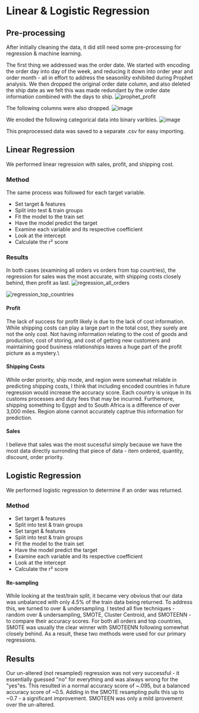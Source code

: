 # Linear & Logistic Regression

## Pre-processing
After initially cleaning the data, it did still need some pre-processing for regression & machine learning. 

The first thing we addressed was the order date. We started with encoding the order day into day of the week, and reducing it down into order year and order month - all in effort to address the seasonlity exhibited during Prophet analysis. We then dropped the original order date column, and also deleted the ship date as we felt this was made redundant by the order date information combined with the days to ship.
![prophet_profit](https://user-images.githubusercontent.com/90879979/157558073-ea5de008-ef47-4911-85ea-104a22edf04f.png)

The following columns were also dropped.
![image](https://user-images.githubusercontent.com/90879979/157558181-2e2a1059-b664-4efc-8104-af4d93435326.png)

We enoded the following categorical data into binary varibles.
![image](https://user-images.githubusercontent.com/90879979/157558497-8216770e-a90d-452b-9614-df719d46c79b.png)

This preprocessed data was saved to a separate .csv for easy importing.

## Linear Regression
We performed linear regression with sales, profit, and shipping cost. 

### Method
The same process was followed for each target variable.
- Set target & features
- Split into test & train groups
- Fit the model to the train set
- Have the model predict the target
- Examine each variable and its respective coefficient
- Look at the intercept
- Calculate the r² score

### Results
In both cases (examining all orders vs orders from top countries), the regression for sales was the most accurate, with shipping costs closely behind, then profit as last. 
![regression_all_orders](https://user-images.githubusercontent.com/90879979/157560882-da71f0c0-c265-4454-9550-004e5afcf13a.png)

![regression_top_countries](https://user-images.githubusercontent.com/90879979/157560887-aaa2138f-6aec-412f-8b27-da5841780b9e.png)

#### Profit
The lack of success for profit likely is due to the lack of cost information. While shipping costs can play a large part in the total cost, they surely are not the only cost. Not having information relating to the cost of goods and production, cost of storing, and cost of getting new customers and maintaining good business relationships leaves a huge part of the profit picture as a mystery.\
#### Shipping Costs
While order priority, ship mode, and region were somewhat reliable in predicting shipping costs, I think that including encoded countries in future regression would increase the accuracy score. Each country is unique in its customs processes and duty fees that may be incurred. Furthemore, shipping something to Egypt and to South Africa is a difference of over 3,000 miles. Region alone cannot accurately captrue this information for prediction.
#### Sales 
I believe that sales was the most sucessful simply because we have the most data directly surronding that piece of data - item ordered, quantity, discount, order priority.

## Logistic Regression
We performed logistic regression to determine if an order was returned.

### Method
- Set target & features
- Split into test & train groups
- Set target & features
- Split into test & train groups
- Fit the model to the train set
- Have the model predict the target
- Examine each variable and its respective coefficient
- Look at the intercept
- Calculate the r² score

#### Re-sampling
While looking at the test/train split, it became very obvious that our data was unbalanced with only 4.5% of the train data being returned. To address this, we turned to over & undersampling. I tested all five techniques - random over & undersampling, SMOTE, Cluster Centroid, and SMOTEENN - to compare their accuracy scores. For both all orders and top countries, SMOTE was usually the clear winner with SMOTEENN following somewhat closely behind. As a result, these two methods were used for our primary regressions.

## Results
Our un-altered (not resampled) regression was not very successful - it essentially guessed "no" for everything and was always wrong for the "yes"es. This resulted in a normal accuracy score of ~.095, but a balanced accuracy score of ~0.5. Adding in the SMOTE resampling pulls this up to ~0.7 - a significant improvement. SMOTEEN was only a mild iprovement over the un-altered.
